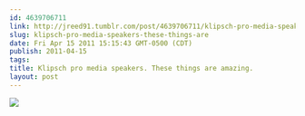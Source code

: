 ```yaml
---
id: 4639706711
link: http://jreed91.tumblr.com/post/4639706711/klipsch-pro-media-speakers-these-things-are
slug: klipsch-pro-media-speakers-these-things-are
date: Fri Apr 15 2011 15:15:43 GMT-0500 (CDT)
publish: 2011-04-15
tags: 
title: Klipsch pro media speakers. These things are amazing.
layout: post
---
```



![](http://31.media.tumblr.com/tumblr_ljpmycGE8O1qi8pkco1_1280.jpg)


